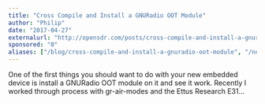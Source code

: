 ```yaml
---
title: "Cross Compile and Install a GNURadio OOT Module"
author: "Philip"
date: "2017-04-27"
externalurl: "http://opensdr.com/posts/cross-compile-and-install-a-gnuradio-oot-module/"
sponsored: "0"
aliases: ["/blog/cross-compile-and-install-a-gnuradio-oot-module", "/news/cross-compile-and-install-a-gnuradio-oot-module"]
---
```

One of the first things you should want to do with your new embedded device is install a GNURadio OOT module on it and see it work. Recently I worked through process with gr-air-modes and the Ettus Research E31...
<!--more-->